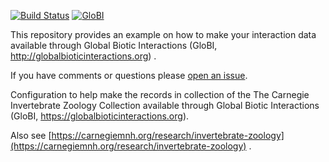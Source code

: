 [![Build Status](https://travis-ci.com/globalbioticinteractions/cmnh-izc.svg)](https://travis-ci.org/globalbioticinteractions/cmnh-izc) [![GloBI](http://api.globalbioticinteractions.org/interaction.svg?accordingTo=globi:globalbioticinteractions/cmnh-izc)](http://globalbioticinteractions.org/?accordingTo=globi:globalbioticinteractions/cmnh-izc) 

This repository provides an example on how to make your interaction data available through Global Biotic Interactions (GloBI, http://globalbioticinteractions.org) .

If you have comments or questions please [open an issue](https://github.com/jhpoelen/eol-globi-data/issues/new).

Configuration to help make the records in collection of the The Carnegie Invertebrate Zoology Collection available through Global Biotic Interactions (GloBI, https://globalbioticinteractions.org). 

Also see [https://carnegiemnh.org/research/invertebrate-zoology](https://carnegiemnh.org/research/invertebrate-zoology) .
